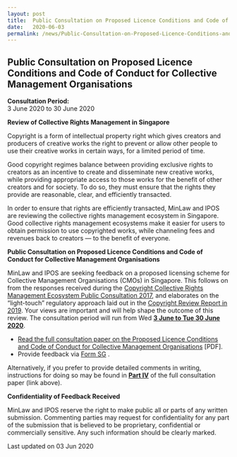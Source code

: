 ```yaml
---
layout: post
title:  Public Consultation on Proposed Licence Conditions and Code of Conduct for Collective Management Organisations
date:   2020-06-03
permalink: /news/Public-Consultation-on-Proposed-Licence-Conditions-and-Code-of-Conduct-for-Collective-Management-Organisations
---
```


**Public Consultation on Proposed Licence Conditions and Code of Conduct for Collective Management Organisations**
---

**Consultation Period:**  
3 June 2020 to 30 June 2020

**Review of Collective Rights Management in Singapore**

Copyright is a form of intellectual property right which gives creators and producers of creative works the right to prevent or allow other people to use their creative works in certain ways, for a limited period of time.

Good copyright regimes balance between providing exclusive rights to creators as an incentive to create and disseminate new creative works, while providing appropriate access to those works for the benefit of other creators and for society. To do so, they must ensure that the rights they provide are reasonable, clear, and efficiently transacted.

In order to ensure that rights are efficiently transacted, MinLaw and IPOS are reviewing the collective rights management ecosystem in Singapore. Good collective rights management ecosystems make it easier for users to obtain permission to use copyrighted works, while channeling fees and revenues back to creators — to the benefit of everyone.

**Public Consultation on Proposed Licence Conditions and Code of Conduct for Collective Management Organisations**

MinLaw and IPOS are seeking feedback on a proposed licensing scheme for Collective Management Organisations (CMOs) in Singapore. This follows on from the responses received during the [Copyright Collective Rights Management Ecosystem Public Consultation 2017](/files/Copyright-Review-CMO-Consultation-Paper.pdf), and elaborates on the “light-touch” regulatory approach laid out in the [Copyright Review Report in 2019](https://www.mlaw.gov.sg/files/news/press-releases/2019/01/Annex%20A%20-%20Copyright%20Review%20Report%2016%20Jan%202019.pdf). Your views are important and will help shape the outcome of this review. The consultation period will run from Wed **<u>3 June to Tue 30 June 2020</u>**.

-	[Read the full consultation paper on the Proposed Licence Conditions and Code of Conduct for Collective Management Organisations](/files/news/public-consultations/2020/02/CMO_Consultation_Paper_.pdf) [PDF].
-	Provide feedback via [Form SG](https://form.gov.sg/5ed0c8e2e14a9b0011b0ad2c) .

Alternatively, if you prefer to provide detailed comments in writing, instructions for doing so may be found in **<u>Part IV</u>** of the full consultation paper (link above).

**Confidentiality of Feedback Received**
 
MinLaw and IPOS reserve the right to make public all or parts of any written submission. Commenting parties may request for confidentiality for any part of the submission that is believed to be proprietary, confidential or commercially sensitive. Any such information should be clearly marked. 

<p class="right-side-updated">Last updated on 03 Jun 2020</p> 

